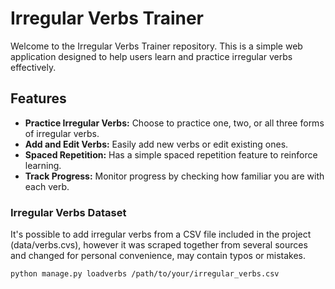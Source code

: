 # Irregular Verbs Trainer

Welcome to the Irregular Verbs Trainer repository. This is a simple web application designed to help users learn and practice irregular verbs effectively.

## Features

- **Practice Irregular Verbs:** Choose to practice one, two, or all three forms of irregular verbs.
- **Add and Edit Verbs:** Easily add new verbs or edit existing ones.
- **Spaced Repetition:** Has a simple spaced repetition feature to reinforce learning.
- **Track Progress:** Monitor progress by checking how familiar you are with each verb.

### Irregular Verbs Dataset

It's possible to add irregular verbs from a CSV file included in the project (data/verbs.cvs), however it was scraped together from several sources and changed for personal convenience, may contain typos or mistakes.

```bash
python manage.py loadverbs /path/to/your/irregular_verbs.csv